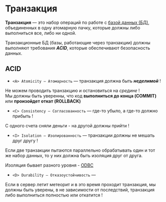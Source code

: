 # Транзакция

**Транзакция** — это набор операций по работе с [базой данных (БД)](БД-DataBases.md),
объединенных в одну атомарную пачку, которые должны 
либо выполниться все, либо ни одной. 

Транзакционные БД (базы, работающие через транзакции) должны выполняют требования 
***ACID***, которые обеспечивают безопасность данных.  

## ACID

- `<A> Atomicity — Атомарность` — транзакция должна быть ***неделимой*** !

Не можем проводить транзакцию и остановиться на *средине* !<br>
Мы должны быть уверенны, что код **выполниться до конца (COMMIT)** 
или **произойдет откат (ROLLBACK)**

- `<C> Consistency — Согласованность` — где-то убыло, а где-то должно прибыть !

С одного счета сняли деньги - на другой должны прийти ! 

- `<I> Isolation — Изолированность` — транзакции должны не мешать друг другу !

Если две транзакции пытаются параллельно обрабатывать один и тот же набор данных, 
то у них должна быть изоляция друг от друга.

Изоляция бывает разного уровня - [ODBC](БД-ODBC.md)

- `<D> Durability — Отказоустойчивость` — 

Если в сервер летит метеорит и в это время проходит транзакция, мы должны быть уверены, 
в не зависимости от последствий, транзакция либо выполниться полностью или откатится !


